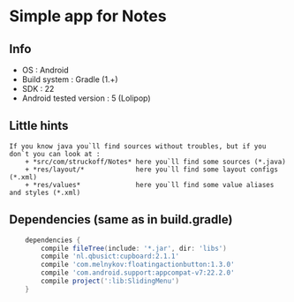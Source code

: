# Simple app for Notes 

## Info

 + OS                     : Android
 + Build system           : Gradle (1.+)
 + SDK                    : 22
 + Android tested version : 5 (Lolipop)

## Little hints

	If you know java you`ll find sources without troubles, but if you don`t you can look at :
		+ *src/com/struckoff/Notes* here you`ll find some sources (*.java)
		+ *res/layout/*             here you`ll find some layout configs (*.xml)
		+ *res/values*              here you`ll find some value aliases and styles (*.xml)

## Dependencies (same as in build.gradle)

````gradle
    dependencies {
        compile fileTree(include: '*.jar', dir: 'libs')
        compile 'nl.qbusict:cupboard:2.1.1'
        compile 'com.melnykov:floatingactionbutton:1.3.0'
        compile 'com.android.support:appcompat-v7:22.2.0'
        compile project(':lib:SlidingMenu')
    }
````
